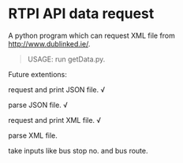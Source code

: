 RTPI API data request
====================

A python program which can request XML file from http://www.dublinked.ie/.

> USAGE: run getData.py.

Future extentions:

request and print JSON file. √

parse JSON file. √

request and print XML file. √

parse XML file.

take inputs like bus stop no. and bus route.

